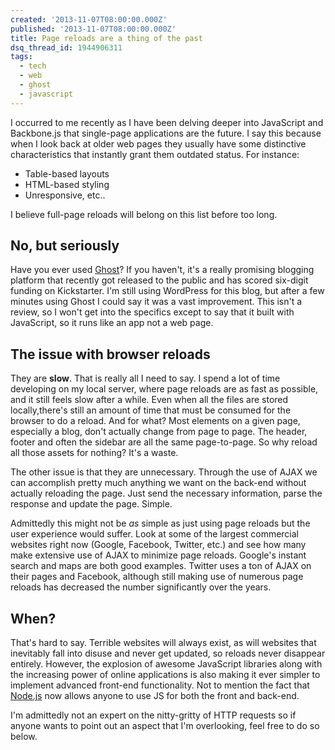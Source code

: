 ```yaml
---
created: '2013-11-07T08:00:00.000Z'
published: '2013-11-07T08:00:00.000Z'
title: Page reloads are a thing of the past
dsq_thread_id: 1944906311
tags:
  - tech
  - web
  - ghost
  - javascript
---
```


I occurred to me recently as I have been delving deeper into JavaScript and Backbone.js that single-page applications are the future. I say this because when I look back at older web pages they usually have some distinctive characteristics that instantly grant them outdated status. For instance:

* Table-based layouts
* HTML-based styling
* Unresponsive, etc..

I believe full-page reloads will belong on this list before too long.

## No, but seriously

Have you ever used [Ghost][1]? If you haven't, it's a really promising blogging platform that recently got released to the public and has scored six-digit funding on Kickstarter. I'm still using WordPress for this blog, but after a few minutes using Ghost I could say it was a vast improvement. This isn't a review, so I won't get into the specifics except to say that it built with JavaScript, so it runs like an app not a web page.

<!--more-->

## The issue with browser reloads

They are **slow**. That is really all I need to say. I spend a lot of time developing on my local server, where page reloads are as fast as possible, and it still feels slow after a while. Even when all the files are stored locally,there's still an amount of time that must be consumed for the browser to do a reload. And for what? Most elements on a given page, especially a blog, don't actually change from page to page. The header, footer and often the sidebar are all the same page-to-page. So why reload all those assets for nothing? It's a waste.

The other issue is that they are unnecessary. Through the use of AJAX we can accomplish pretty much anything we want on the back-end without actually reloading the page. Just send the necessary information, parse the response and update the page. Simple.

Admittedly this might not be *as* simple as just using page reloads but the user experience would suffer. Look at some of the largest commercial websites right now (Google, Facebook, Twitter, etc.) and see how many make extensive use of AJAX to minimize page reloads. Google's instant search and maps are both good examples. Twitter uses a ton of AJAX on their pages and Facebook, although still making use of numerous page reloads has decreased the number significantly over the years.

## When?

That's hard to say. Terrible websites will always exist, as will websites that inevitably fall into disuse and never get updated, so reloads never disappear entirely. However, the explosion of awesome JavaScript libraries along with the increasing power of online applications is also making it ever simpler to implement advanced front-end functionality. Not to mention the fact that [Node.js][2] now allows anyone to use JS for both the front and back-end.

I'm admittedly not an expert on the nitty-gritty of HTTP requests so if anyone wants to point out an aspect that I'm overlooking, feel free to do so below.

[1]: https://ghost.org/
[2]: http://nodejs.org/